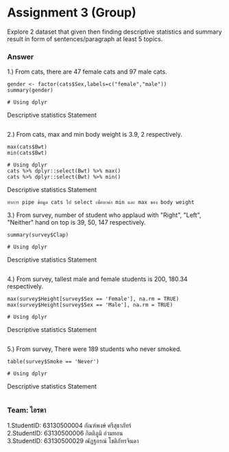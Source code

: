 # Assignment 3 (Group)
Explore 2 dataset that given then finding descriptive statistics and summary result in form of sentences/paragraph at least 5 topics.

### Answer

1.) From cats, there are 47 female cats and 97 male cats.
```{R}
gender <- factor(cats$Sex,labels=c("female","male"))
summary(gender)

# Using dplyr

```
   Descriptive statistics Statement
```{R}

```

2.) From cats, max and min body weight is 3.9, 2 respectively.
```{R}
max(cats$Bwt)
min(cats$Bwt)

# Using dplyr
cats %>% dplyr::select(Bwt) %>% max()
cats %>% dplyr::select(Bwt) %>% min()

```
   Descriptive statistics Statement
```{R}
ทำการ pipe ข้อมูล cats ไป select เพื่อหาค่า min และ max ของ body weight
```

3.) From survey, number of student who applaud with "Right", "Left", "Neither" hand on top is 39, 50, 147 respectively.
```{R}
summary(survey$Clap)

# Using dplyr

```
   Descriptive statistics Statement
```{R}

```

4.) From survey, tallest male and female students is 200, 180.34 respectively.
```{R}
max(survey$Height[survey$Sex == 'Female'], na.rm = TRUE)
max(survey$Height[survey$Sex == 'Male'], na.rm = TRUE)

# Using dplyr

```
   Descriptive statistics Statement
```{R}

```

5.) From survey, There were 189 students who never smoked.
```{R}
table(survey$Smoke == 'Never')

# Using dplyr

```
   Descriptive statistics Statement
```{R}

```


### Team: ไอรดา

1.StudentID: 63130500004 กัณฑ์พงษ์ ศรีสุธาภัทร์ <br/>
2.StudentID: 63130500006 กิตติภูมิ อ่วมทอน <br/>
3.StudentID: 63130500029 ณัฏฐกรณ์ โชติภัทรจินดา <br/>
